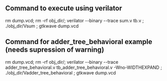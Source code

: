 ## Command to execute using verilator
rm dump.vcd; rm -rf obj_dir/; verilator --binary  --trace sum.v tb.v ; ./obj_dir/Vsum ; gtkwave dump.vcd


## Command for adder_tree_behavioral example (needs supression of warning)
rm dump.vcd; rm -rf obj_dir/; verilator --binary  --trace adder_tree_behavioral.v tb_adder_tree_behavioral.v -Wno-WIDTHEXPAND ; ./obj_dir/Vadder_tree_behavioral ; gtkwave dump.vcd 
